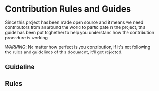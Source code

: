 # Contribution Rules and Guides

Since this project has been made open source and it means we need contributors from all around the world to participate in the project, this guide has been put toghether to help you understand how the contribution procedure is working. 

_WARNING_: No matter how perfect is you contribution, if it's not following the rules and guidelines of this document, it'll get rejected. 

## Guideline

## Rules